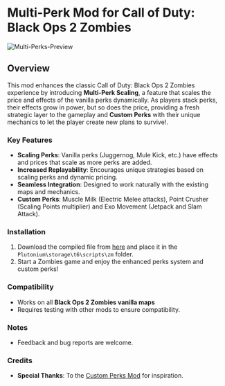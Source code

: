 # Multi-Perk Mod for Call of Duty: Black Ops 2 Zombies
![Multi-Perks-Preview](https://github.com/user-attachments/assets/355a7126-ed1d-4b80-803a-e0760305f050)

## Overview
This mod enhances the classic Call of Duty: Black Ops 2 Zombies experience by introducing **Multi-Perk Scaling**, a feature that scales the price and effects of the vanilla perks dynamically. As players stack perks, their effects grow in power, but so does the price, providing a fresh strategic layer to the gameplay and **Custom Perks** with their unique mechanics to let the player create new plans to survive!.

### Key Features
- **Scaling Perks**: Vanilla perks (Juggernog, Mule Kick, etc.) have effects and prices that scale as more perks are added.
- **Increased Replayability**: Encourages unique strategies based on scaling perks and dynamic pricing.
- **Seamless Integration**: Designed to work naturally with the existing maps and mechanics.
- **Custom Perks**: Muscle Milk (Electric Melee attacks), Point Crusher (Scaling Points multiplier) and Exo Movement (Jetpack and Slam Attack).

### Installation
1. Download the compiled file from [here](https://github.com/ReFraX32/BO2-Zombies-Multi-Perks/releases/tag/release) and place it in the `Plutonium\storage\t6\scripts\zm` folder.
2. Start a Zombies game and enjoy the enhanced perks system and custom perks!

### Compatibility
- Works on all **Black Ops 2 Zombies vanilla maps**
- Requires testing with other mods to ensure compatibility.

### Notes
- Feedback and bug reports are welcome.

### Credits
- **Special Thanks**: To the [Custom Perks Mod](https://github.com/Viren070/BO2-Zombies-Custom-Perks/tree/main) for inspiration.
